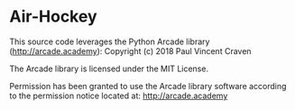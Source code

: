 # Air-Hockey

This source code leverages the Python Arcade library (http://arcade.academy):
Copyright (c) 2018 Paul Vincent Craven

The Arcade library is licensed under the MIT License.

Permission has been granted to use the Arcade library software according to the
permission notice located at: http://arcade.academy
